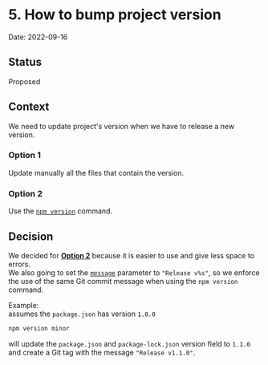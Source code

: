 # 5. How to bump project version

Date: 2022-09-16

## Status

Proposed

## Context

We need to update project's version when we have to release a new version.

### Option 1

Update manually all the files that contain the version.

### Option 2

Use the [`npm version`](https://docs.npmjs.com/cli/v8/commands/npm-version) command.

## Decision

We decided for **[Option 2](#option-2)** because it is easier to use and give less space to errors.  
We also going to set the [`message`](https://docs.npmjs.com/cli/v8/using-npm/config#message) parameter to `"Release v%s"`, so we
enforce the use of the same Git commit message when using the `npm version` command.

Example:  
assumes the `package.json` has version `1.0.0`

```bash
npm version minor
```
will update the `package.json` and `package-lock.json` version field to `1.1.0` and create a Git tag with the message 
`"Release v1.1.0"`.

